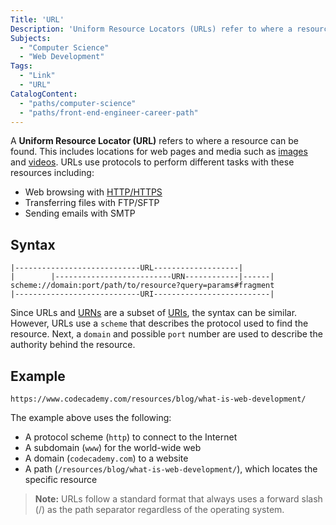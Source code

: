 ```yaml
---
Title: 'URL'
Description: 'Uniform Resource Locators (URLs) refer to where a resource can be found.'
Subjects:
  - "Computer Science"
  - "Web Development"
Tags:
  - "Link"
  - "URL"
CatalogContent:
  - "paths/computer-science"
  - "paths/front-end-engineer-career-path"
---
```


A **Uniform Resource Locator (URL)** refers to where a resource can be found. This includes locations for web pages and media such as [images](https://www.codecademy.com/resources/docs/html/images) and [videos](https://www.codecademy.com/resources/docs/html/videos). URLs use protocols to perform different tasks with these resources including:

- Web browsing with [HTTP/HTTPS](https://www.codecademy.com/resources/docs/general/http)
- Transferring files with FTP/SFTP
- Sending emails with SMTP

## Syntax

```pseudo
|----------------------------URL-------------------|
|        |--------------------------URN------------|------|
scheme://domain:port/path/to/resource?query=params#fragment
|----------------------------URI--------------------------|
```

Since URLs and [URNs](https://www.codecademy.com/resources/docs/general/urn) are a subset of [URIs](https://www.codecademy.com/resources/docs/general/uri), the syntax can be similar. However, URLs use a `scheme` that describes the protocol used to find the resource. Next, a `domain` and possible `port` number are used to describe the authority behind the resource.

## Example

```shell
https://www.codecademy.com/resources/blog/what-is-web-development/
```

The example above uses the following:

- A protocol scheme (`http`) to connect to the Internet
- A subdomain (`www`) for the world-wide web
- A domain (`codecademy.com`) to a website
- A path (`/resources/blog/what-is-web-development/`), which locates the specific resource

> **Note:** URLs follow a standard format that always uses a forward slash (/) as the path separator regardless of the operating system.
